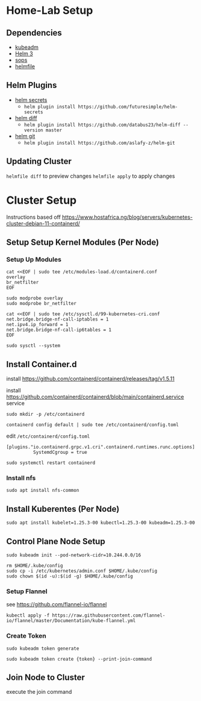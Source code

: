# Home-Lab Setup

## Dependencies
* [kubeadm](https://kubernetes.io/docs/setup/production-environment/tools/kubeadm/install-kubeadm/)
* [Helm 3](https://helm.sh/)
* [sops](https://github.com/mozilla/sops)
* [helmfile](https://github.com/roboll/helmfile)

## Helm Plugins
* [helm secrets](https://github.com/zendesk/helm-secrets)
  * `helm plugin install https://github.com/futuresimple/helm-secrets`
* [helm diff](https://github.com/databus23/helm-diff)
  * `helm plugin install https://github.com/databus23/helm-diff --version master`
* [helm git](https://github.com/aslafy-z/helm-git)
  * `helm plugin install https://github.com/aslafy-z/helm-git`

## Updating Cluster
`helmfile diff` to preview changes
`helmfile apply` to apply changes

# Cluster Setup
Instructions based off https://www.hostafrica.ng/blog/servers/kubernetes-cluster-debian-11-containerd/

## Setup Setup Kernel Modules (Per Node)
### Setup Up Modules
```
cat <<EOF | sudo tee /etc/modules-load.d/containerd.conf
overlay
br_netfilter
EOF
```
```
sudo modprobe overlay
sudo modprobe br_netfilter
```
```
cat <<EOF | sudo tee /etc/sysctl.d/99-kubernetes-cri.conf
net.bridge.bridge-nf-call-iptables = 1
net.ipv4.ip_forward = 1
net.bridge.bridge-nf-call-ip6tables = 1
EOF
```
```
sudo sysctl --system
```
## Install Container.d
install https://github.com/containerd/containerd/releases/tag/v1.5.11

install https://github.com/containerd/containerd/blob/main/containerd.service service

```
sudo mkdir -p /etc/containerd
```
```
containerd config default | sudo tee /etc/containerd/config.toml
```
edit `/etc/containerd/config.toml`
```
[plugins."io.containerd.grpc.v1.cri".containerd.runtimes.runc.options]
          SystemdCgroup = true
```
```
sudo systemctl restart containerd
```

### Install nfs
```
sudo apt install nfs-common
```

## Install Kuberentes (Per Node)
```
sudo apt install kubelet=1.25.3-00 kubectl=1.25.3-00 kubeadm=1.25.3-00
```

## Control Plane Node Setup
```
sudo kubeadm init --pod-network-cidr=10.244.0.0/16
```
```
rm $HOME/.kube/config
sudo cp -i /etc/kubernetes/admin.conf $HOME/.kube/config
sudo chown $(id -u):$(id -g) $HOME/.kube/config
```
### Setup Flannel
see https://github.com/flannel-io/flannel
```
kubectl apply -f https://raw.githubusercontent.com/flannel-io/flannel/master/Documentation/kube-flannel.yml
```

### Create Token
```
sudo kubeadm token generate
```

```
sudo kubeadm token create {token} --print-join-command
```

## Join Node to Cluster
execute the join command